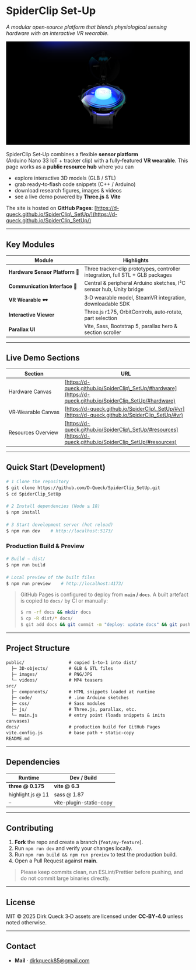 # SpiderClip Set‑Up

*A modular open‑source platform that blends physiological sensing hardware with an interactive VR wearable.*

![Hero](public/images/VR-Wearable-TeaserPic.png)

SpiderClip Set‑Up combines a flexible **sensor platform** (Arduino Nano 33 IoT + tracker clip) with a fully‑featured **VR wearable**. This page works as a **public resource hub** where you can

* explore interactive 3D models (GLB / STL)
* grab ready‑to‑flash code snippets (C++ / Arduino)
* download research figures, images & videos
* see a live demo powered by **Three.js** & **Vite**

The site is hosted on **GitHub Pages**:
[https://d-queck.github.io/SpiderClip\_SetUp/](https://d-queck.github.io/SpiderClip_SetUp/)

---

## Key Modules

| Module                          | Highlights                                                                     |
| ------------------------------- | ------------------------------------------------------------------------------ |
| **Hardware Sensor Platform 🔧** | Three tracker‑clip prototypes, controller integration, full STL + GLB packages |
| **Communication Interface 🔌**  | Central & peripheral Arduino sketches, I²C sensor hub, Unity bridge            |
| **VR Wearable 🕶**              | 3‑D wearable model, SteamVR integration, downloadable SDK                      |
| **Interactive Viewer**          | Three.js r175, OrbitControls, auto‑rotate, part selection                      |
| **Parallax UI**                 | Vite, Sass, Bootstrap 5, parallax hero & section scroller                      |

---

## Live Demo Sections

| Section            | URL                                                                                                             |
| ------------------ | --------------------------------------------------------------------------------------------------------------- |
| Hardware Canvas    | [https://d-queck.github.io/SpiderClip\_SetUp/#hardware](https://d-queck.github.io/SpiderClip_SetUp/#hardware)   |
| VR‑Wearable Canvas | [https://d-queck.github.io/SpiderClip\_SetUp/#vr](https://d-queck.github.io/SpiderClip_SetUp/#vr)               |
| Resources Overview | [https://d-queck.github.io/SpiderClip\_SetUp/#resources](https://d-queck.github.io/SpiderClip_SetUp/#resources) |

---

## Quick Start (Development)

```bash
# 1 Clone the repository
$ git clone https://github.com/D-Queck/SpiderClip_SetUp.git
$ cd SpiderClip_SetUp

# 2 Install dependencies (Node ≥ 18)
$ npm install

# 3 Start development server (hot reload)
$ npm run dev    # http://localhost:5173/
```

### Production Build & Preview

```bash
# Build → dist/
$ npm run build

# Local preview of the built files
$ npm run preview    # http://localhost:4173/
```

> GitHub Pages is configured to deploy from **`main` / `docs`**. A built artefact is copied to `docs/` by CI or manually:
>
> ```bash
> $ rm -rf docs && mkdir docs
> $ cp -R dist/* docs/
> $ git add docs && git commit -m "deploy: update docs" && git push
> ```

---

## Project Structure

```
public/                 # copied 1‑to‑1 into dist/
  ├─ 3D-objects/        # GLB & STL files
  ├─ images/            # PNG/JPG
  └─ videos/            # MP4 teasers
src/
  ├─ components/        # HTML snippets loaded at runtime
  ├─ code/              # .ino Arduino sketches
  ├─ css/               # Sass modules
  ├─ js/                # Three.js, parallax, etc.
  └─ main.js            # entry point (loads snippets & inits canvases)
docs/                   # production build for GitHub Pages
vite.config.js          # base path + static‑copy
README.md
```

---

## Dependencies

| Runtime           | Dev / Build             |
| ----------------- | ----------------------- |
| **three @ 0.175** | **vite @ 6.3**          |
| highlight.js @ 11 | sass @ 1.87             |
| –                 | vite-plugin-static-copy |

---

## Contributing

1. **Fork** the repo and create a branch (`feat/my-feature`).
2. Run `npm run dev` and verify your changes locally.
3. Run `npm run build && npm run preview` to test the production build.
4. Open a Pull Request against **main**.

> Please keep commits clean, run ESLint/Prettier before pushing, and do not commit large binaries directly.

---

## License

MIT © 2025 Dirk Queck
3‑D assets are licensed under **CC‑BY‑4.0** unless noted otherwise.

---

## Contact

* **Mail** · dirkqueck85@gmail.com
